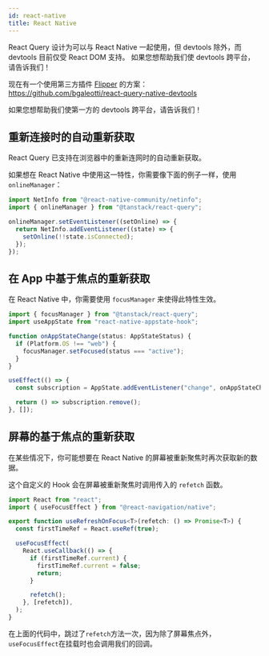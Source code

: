 ```yaml
---
id: react-native
title: React Native
---
```


React Query 设计为可以与 React Native 一起使用，但 devtools 除外，而 devtools 目前仅受 React DOM 支持。
如果您想帮助我们使 devtools 跨平台，请告诉我们！

现在有一个使用第三方插件 [Flipper](https://fbflipper.com/docs/getting-started/react-native/) 的方案：https://github.com/bgaleotti/react-query-native-devtools

如果您想帮助我们使第一方的 devtools 跨平台，请告诉我们！

## 重新连接时的自动重新获取

React Query 已支持在浏览器中的重新连网时的自动重新获取。

如果想在 React Native 中使用这一特性，你需要像下面的例子一样，使用 `onlineManager`：

```ts
import NetInfo from "@react-native-community/netinfo";
import { onlineManager } from "@tanstack/react-query";

onlineManager.setEventListener((setOnline) => {
  return NetInfo.addEventListener((state) => {
    setOnline(!!state.isConnected);
  });
});
```

## 在 App 中基于焦点的重新获取

在 React Native 中，你需要使用 `focusManager` 来使得此特性生效。

```ts
import { focusManager } from "@tanstack/react-query";
import useAppState from "react-native-appstate-hook";

function onAppStateChange(status: AppStateStatus) {
  if (Platform.OS !== "web") {
    focusManager.setFocused(status === "active");
  }
}

useEffect(() => {
  const subscription = AppState.addEventListener("change", onAppStateChange);

  return () => subscription.remove();
}, []);
```

## 屏幕的基于焦点的重新获取

在某些情况下，你可能想要在 React Native 的屏幕被重新聚焦时再次获取新的数据。

这个自定义的 Hook 会在屏幕被重新聚焦时调用传入的 `refetch` 函数。

```ts
import React from "react";
import { useFocusEffect } from "@react-navigation/native";

export function useRefreshOnFocus<T>(refetch: () => Promise<T>) {
  const firstTimeRef = React.useRef(true);

  useFocusEffect(
    React.useCallback(() => {
      if (firstTimeRef.current) {
        firstTimeRef.current = false;
        return;
      }

      refetch();
    }, [refetch]),
  );
}
```

在上面的代码中，跳过了`refetch`方法一次，因为除了屏幕焦点外，`useFocusEffect`在挂载时也会调用我们的回调。
